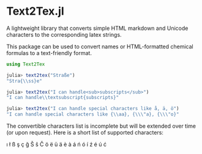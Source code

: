 # Text2Tex.jl
A lightweight library that converts simple HTML markdown and Unicode characters to the corresponding latex strings.

This package can be used to convert names or HTML-formatted chemical formulas to a text-friendly format.

```julia
using Text2Tex

julia> text2tex("Straße")
"Stra{\\ss}e"

julia> text2tex("I can handle<sub>subscripts</sub>")
"I can handle\\textsubscript{subscripts}"

julia> text2tex("I can handle special characters like å, ä, ö")
"I can handle special characters like {\\aa}, {\\\"a}, {\\\"o}"

```

The convertible characters list is incomplete but will be extended over time (or upon request).
Here is a short list of supported characters:

ı ł ß ş ç ğ Š š Č ö ë ü ä è à á ń ó í ź é ú ć


